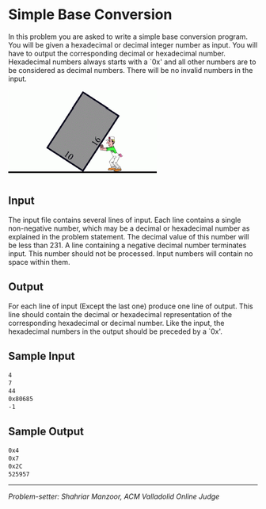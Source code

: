 Simple Base Conversion 
======================

In this problem you are asked to write a simple base conversion program. You will be given a hexadecimal or decimal integer number as input. You will have to output the corresponding decimal or hexadecimal number. Hexadecimal numbers always starts with a `0x' and all other numbers are to be considered as decimal numbers. There will be no invalid numbers in the input.

![](img/conversion.gif)

Input 
-----

The input file contains several lines of input. Each line contains a single non-negative number, which may be a decimal or hexadecimal number as explained in the problem statement. The decimal value of this number will be less than 231. A line containing a negative decimal number terminates input. This number should not be processed. Input numbers will contain no space within them.

Output 
------

For each line of input (Except the last one) produce one line of output. This line should contain the decimal or hexadecimal representation of the corresponding hexadecimal or decimal number. Like the input, the hexadecimal numbers in the output should be preceded by a `0x'.

Sample Input 
------------
```
4
7
44
0x80685
-1
```
Sample Output 
-------------
```
0x4
0x7
0x2C
525957
```
---
*Problem-setter: Shahriar Manzoor, ACM Valladolid Online Judge*